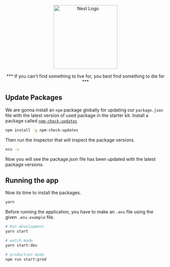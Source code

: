 
<p align="center">
  <a href="http://nestjs.com/" target="blank"><img src="https://i.ibb.co/9NVgz45/435-4356261-tupac-shakur-transparent-cartoons-2pac-emoji-hd-png-removebg-preview.png" width="200" alt="Nest Logo" /></a>
</p>

<p align="center">
  *** If you can't find something to live for, you best find something to die for ***
</p>


## Update Packages

We are gonna install an `npm` package globally for updating our `package.json` file with the latest version of used package in the starter kit. Install a package called <a href="https://www.npmjs.com/package/npm-check-updates" target="blank">`npm-check-updates`</a>

```bash
npm install -g npm-check-updates
```
Then run the inspector that will inspect the package versions.

```bash
ncu -u
```
Now you will see the package.json file has been updated with the latest package versions.
## Running the app

Now its time to install the packages.
```bash
yarn
```

Before running the application, you have to make an `.env` file using the given `.env.example` file.

```bash
# Run development
yarn start

# watch mode
yarn start:dev

# production mode
npm run start:prod
````